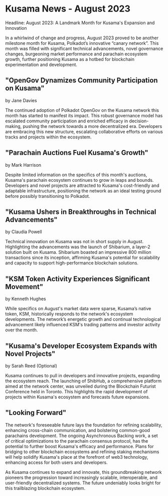 # Kusama News - August 2023

Headline: August 2023: A Landmark Month for Kusama's Expansion and Innovation

In a whirlwind of change and progress, August 2023 proved to be another
milestone month for Kusama, Polkadot’s innovative “canary network”. This month
was filled with significant technical advancements, novel governance changes,
burgeoning market performance and parachain ecosystem growth, further
positioning Kusama as a hotbed for blockchain experimentation and development.

## "OpenGov Dynamizes Community Participation on Kusama"

by Jane Davies

The continued adoption of Polkadot OpenGov on the Kusama network this month has
started to manifest its impact. This robust governance model has escalated
community participation and enriched efficacy in decision-making, pushing the
network towards a more decentralized era. Developers are embracing this new
structure, escalating collaborative efforts on various tracks and projects
within the ecosystem.

## "Parachain Auctions Fuel Kusama's Growth"

by Mark Harrison

Despite limited information on the specifics of this month's auctions, Kusama's
parachain ecosystem continues to grow in leaps and bounds. Developers and novel
projects are attracted to Kusama's cost-friendly and adaptable infrastructure,
positioning the network as an ideal testing ground before possibly transitioning
to Polkadot.

## "Kusama Ushers in Breakthroughs in Technical Advancements"

by Claudia Powell

Technical innovation on Kusama was not in short supply in August. Highlighting
the advancements was the launch of Shibarium, a layer-2 solution built on
Kusama. Shibarium boasted an impressive 800 million transactions since its
inception, affirming Kusama's potential for scalability and capacity to support
high-performance blockchain solutions.

## "KSM Token Activity Experiences Significant Movement"

by Kenneth Hughes

While specifics on August's market data were sparse, Kusama’s native token, KSM,
historically responds to the network's ecosystem developments. The network’s
energetic growth and continual technological advancement likely influenced KSM's
trading patterns and investor activity over the month.

## "Kusama's Developer Ecosystem Expands with Novel Projects"

by Sarah Reed (Optional)

Kusama continues to pull in developers and innovative projects, expanding the
ecosystem reach. The launching of ShibHub, a comprehensive platform aimed at the
network center, was unveiled during the Blockchain Futurist Conference held in
Toronto. This highlights the rapid development of projects within Kusama's
ecosystem and forecasts future expansions.

## "Looking Forward"

The network's foreseeable future lays the foundation for refining scalability,
enhancing cross-chain communication, and bolstering common-good parachains
development. The ongoing Asynchronous Backing work, a set of critical
optimizations to the parachain consensus protocol, has the potential to further
boost Kusama's efficacy and performance. Plans for bridging to other blockchain
ecosystems and refining staking mechanisms will help solidify Kusama's place at
the forefront of web3 technology, enhancing access for both users and
developers.

As Kusama continues to expand and innovate, this groundbreaking network pioneers
the progression toward increasingly scalable, interoperable, and user-friendly
decentralized systems. The future undeniably looks bright for this trailblazing
blockchain ecosystem.
